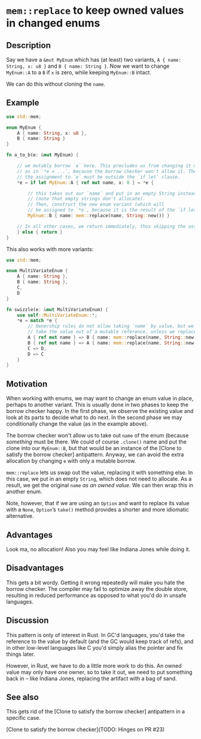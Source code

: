 # `mem::replace` to keep owned values in changed enums

## Description

Say we have a `&mut MyEnum` which has (at least) two variants,
`A { name: String, x: u8 }` and `B { name: String }`. Now we want to change
`MyEnum::A` to a `B` if `x` is zero, while keeping `MyEnum::B` intact.

We can do this without cloning the `name`.

## Example

```rust
use std::mem;

enum MyEnum {
    A { name: String, x: u8 },
    B { name: String }
}

fn a_to_b(e: &mut MyEnum) {

    // we mutably borrow `e` here. This precludes us from changing it directly
    // as in `*e = ...`, because the borrow checker won't allow it. Therefore
    // the assignment to `e` must be outside the `if let` clause.
    *e = if let MyEnum::A { ref mut name, x: 0 } = *e {

        // this takes out our `name` and put in an empty String instead
        // (note that empty strings don't allocate).
        // Then, construct the new enum variant (which will
        // be assigned to `*e`, because it is the result of the `if let` expression).
        MyEnum::B { name: mem::replace(name, String::new()) }

    // In all other cases, we return immediately, thus skipping the assignment
    } else { return }
}
```

This also works with more variants:

```Rust
use std::mem;

enum MultiVariateEnum {
    A { name: String },
    B { name: String },
    C,
    D
}

fn swizzle(e: &mut MultiVariateEnum) {
    use self::MultiVariateEnum::*;
    *e = match *e {
        // Ownership rules do not allow taking `name` by value, but we cannot
        // take the value out of a mutable reference, unless we replace it:
        A { ref mut name } => B { name: mem::replace(name, String::new()) },
        B { ref mut name } => A { name: mem::replace(name, String::new()) },
        C => D,
        D => C
    }
}
```

## Motivation

When working with enums, we may want to change an enum value in place, perhaps
to another variant. This is usually done in two phases to keep the borrow
checker happy. In the first phase, we observe the existing value and look at
its parts to decide what to do next. In the second phase we may conditionally
change the value (as in the example above).

The borrow checker won't allow us to take out `name` of the enum (because
*something* must be there. We could of course `.clone()` name and put the clone
into our `MyEnum::B`, but that would be an instance of the [Clone to satisfy
the borrow checker] antipattern. Anyway, we can avoid the extra allocation by
changing `e` with only a mutable borrow.

`mem::replace` lets us swap out the value, replacing it with something else. In
this case, we put in an empty `String`, which does not need to allocate. As a
result, we get the original `name` *as an owned value*. We can then wrap this in
another enum.

Note, however, that if we are using an `Option` and want to replace its
value with a `None`, `Option`’s `take()` method provides a shorter and
more idiomatic alternative.

## Advantages

Look ma, no allocation! Also you may feel like Indiana Jones while doing it.

## Disadvantages

This gets a bit wordy. Getting it wrong repeatedly will make you hate the
borrow checker. The compiler may fail to optimize away the double store,
resulting in reduced performance as opposed to what you'd do in unsafe
languages.

## Discussion

This pattern is only of interest in Rust. In GC'd languages, you'd take the
reference to the value by default (and the GC would keep track of refs), and in
other low-level languages like C you'd simply alias the pointer and fix things
later.

However, in Rust, we have to do a little more work to do this. An owned value
may only have one owner, so to take it out, we need to put something back in –
like Indiana Jones, replacing the artifact with a bag of sand.

## See also

This gets rid of the [Clone to satisfy the borrow checker] antipattern in a
specific case.

[Clone to satisfy the borrow checker](TODO: Hinges on PR #23)
